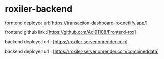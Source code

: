# roxiler-backend
forntend deployed url:[https://transaction-dashboard-rox.netlify.app/]

frontend github link :[https://github.com/Adi91108/Frontend-rox]

backend deployed url : [https://roxiler-server.onrender.com]

backend deployed url : [https://roxiler-server.onrender.com/combineddata]
